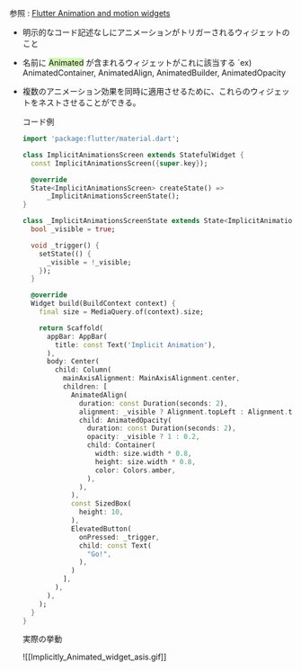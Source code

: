 参照 : [Flutter Animation and motion widgets](https://docs.flutter.dev/ui/widgets/animation)


- 明示的なコード記述なしにアニメーションがトリガーされるウィジェットのこと

- 名前に <span style="background:#d3f8b6">Animated</span> が含まれるウィジェットがこれに該当する
	`ex)  AnimatedContainer, AnimatedAlign, AnimatedBuilder, AnimatedOpacity

- 複数のアニメーション効果を同時に適用させるために、これらのウィジェットをネストさせることができる。

	コード例
	```dart
	import 'package:flutter/material.dart';
	
	class ImplicitAnimationsScreen extends StatefulWidget {
	  const ImplicitAnimationsScreen({super.key});
	
	  @override
	  State<ImplicitAnimationsScreen> createState() =>
	      _ImplicitAnimationsScreenState();
	}
	
	class _ImplicitAnimationsScreenState extends State<ImplicitAnimationsScreen> {
	  bool _visible = true;
	
	  void _trigger() {
	    setState(() {
	      _visible = !_visible;
	    });
	  }
	
	  @override
	  Widget build(BuildContext context) {
	    final size = MediaQuery.of(context).size;
	
	    return Scaffold(
	      appBar: AppBar(
	        title: const Text('Implicit Animation'),
	      ),
	      body: Center(
	        child: Column(
	          mainAxisAlignment: MainAxisAlignment.center,
	          children: [
	            AnimatedAlign(
	              duration: const Duration(seconds: 2),
	              alignment: _visible ? Alignment.topLeft : Alignment.topRight,
	              child: AnimatedOpacity(
	                duration: const Duration(seconds: 2),
	                opacity: _visible ? 1 : 0.2,
	                child: Container(
	                  width: size.width * 0.8,
	                  height: size.width * 0.8,
	                  color: Colors.amber,
	                ),
	              ),
	            ),
	            const SizedBox(
	              height: 10,
	            ),
	            ElevatedButton(
	              onPressed: _trigger,
	              child: const Text(
	                "Go!",
	              ),
	            )
	          ],
	        ),
	      ),
	    );
	  }
	}
	
	```
	
	実際の挙動
	
	![[Implicitly_Animated_widget_asis.gif]]



